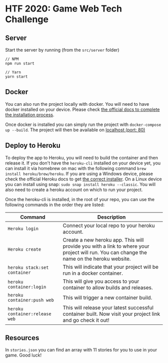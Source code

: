 # HTF 2020: Game Web Tech Challenge

## Server
Start the server by running (from the `src/server` folder)

```
// NPM
npm run start

// Yarn
yarn start
```

## Docker

You can also run the project locally with docker. You will need to have docker installed on your device. Please check [the official docs to complete the installation process](https://docs.docker.com/get-docker/).

Once docker is installed you can simply run the project with `docker-compose up --build`. The project will then be available on [localhost (port: 80)](http://localhost:80)

## Deploy to Heroku

To deploy the app to Heroku, you will need to build the container and then release it. If you don't have the `heroku-cli` installed on your device yet, you can install it via homebrew on mac with the following command `brew install heroku/brew/heroku`. If you are using a Windows device, please check the official Heroku docs to get [the correct installer](https://devcenter.heroku.com/articles/getting-started-with-nodejs#set-up). On a Linux device you can install using snap: `sudo snap install heroku --classic`. You will also need to create a heroku account on which to run your project.

Once the heroku-cli is installed, in the root of your repo, you can use the following commands in the order they are listed:

Command | Description
------------ | -------------
`Heroku login` | Connect your local repo to your heroku account.
`Heroku create` | Create a new heroku app. This will provide you with a link to where your project will run. You can change the name on the heroku website.
`heroku stack:set container` | This will indicate that your project will be run in a docker container.
`heroku container:login` | This will give you access to your container to allow builds and releases.
`heroku container:push web` | This will trigger a new container build.
`heroku container:release web` | This will release your latest successful container built. Now visit your project link and go check it out!

## Resources

In `stories.json` you can find an array with 11 stories for you to use in your game. Good luck! 
